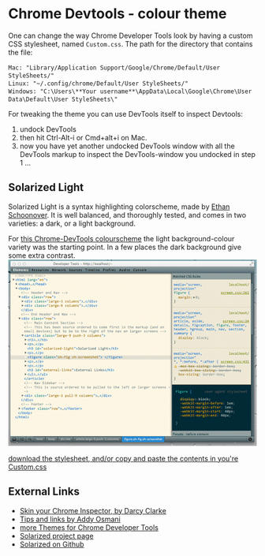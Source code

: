 Chrome Devtools - colour theme
=============================

One can change the way Chrome Developer Tools look by having a custom CSS stylesheet, named `Custom.css`.
The path for the directory that contains the file:

```
Mac: "Library/Application Support/Google/Chrome/Default/User StyleSheets/" 
Linux: "~/.config/chrome/Default/User StyleSheets/" 
Windows: "C:\Users\**Your username**\AppData\Local\Google\Chrome\User Data\Default\User StyleSheets\"
```
For tweaking the theme you can use DevTools itself to inspect Devtools: 

1. undock DevTools
2. then hit Ctrl-Alt-i or Cmd+alt+i on Mac. 
3. now you have yet another undocked DevTools window with all the DevTools markup to inspect the DevTools-window you undocked in step 1 &hellip;

## Solarized Light 

Solarized Light is a syntax highlighting colorscheme, made by [Ethan Schoonover](http://ethanschoonover.com/). It is well balanced, and thoroughly tested, and comes in two varieties: a dark, or a light background. 

For [this Chrome-DevTools colourscheme](http://atelierbram.github.io/syntax-highlighting/chrome-devtools/#solarized-light) the light background-colour variety was the starting point. In a few places the dark background give some extra contrast.
![screenshot Chrome DevTools with solarized-light colorscheme](../assets/img/screenshot_chrome-devtools_solarized-light_640x480.png) 

[download the stylesheet, and/or copy and paste the contents in you're Custom.css](http://atelierbram.github.io/syntax-highlighting/chrome-devtools/css/Custom-solarized-light.css) 

## External Links
* [Skin your Chrome Inspector, by Darcy Clarke](http://darcyclarke.me/design/skin-your-chrome-inspector/)
* [Tips and links by Addy Osmani](https://plus.google.com/+AddyOsmani/posts/UZF34wPJXsL)
* [more Themes for Chrome Developer Tools](http://devthemez.com/themes/chrome-developer-tools)
* [Solarized project page](http://ethanschoonover.com/solarized)
* [Solarized on Github](https://github.com/altercation/solarized)


